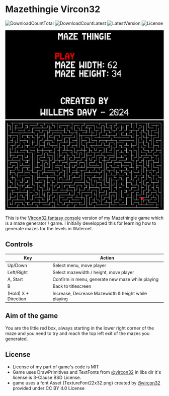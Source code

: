 # Mazethingie Vircon32
![DownloadCountTotal](https://img.shields.io/github/downloads/joyrider3774/mazethingie_vircon32/total?label=total%20downloads&style=plastic) ![DownloadCountLatest](https://img.shields.io/github/downloads/joyrider3774/mazethingie_vircon32/latest/total?style=plastic) ![LatestVersion](https://img.shields.io/github/v/tag/joyrider3774/mazethingie_vircon32?label=Latest%20version&style=plastic) ![License](https://img.shields.io/github/license/joyrider3774/mazethingie_vircon32?style=plastic)

![screenshot 1](screenshots/screenshot1.png)  ![screenshot 2](screenshots/screenshot2.png)

This is the [Vircon32 fantasy console](http://www.vircon32.com/) version of my Mazethingie game which is a maze generator / game. I Initially developped this for learning how to generate mazes for the levels in Waternet. 

## Controls

| Key        | Action                                           |
|------------|--------------------------------------------------|
| Up/Down    | Select menu, move player                         |
| Left/Right | Select mazewidth / height, move player           |
| A, Start   | Confirm in menu, generate new maze while playing |
| B          | Back to titlescreen                              |
| (Hold) X + Direction | Increase, Decrease Mazewidth & height while playing |

## Aim of the game
You are the little red box, always starting in the lower right corner of the maze and you need to try and reach the top left exit of the mazes you generated.

## License
* License of my part of game's code is MIT
* Game uses DrawPrimitives and TextFonts from [@vircon32](https://www.github.com/vircon32) in libs dir it's license is 3-Clause BSD License.
* game uses a font Asset (TextureFont22x32.png) created by [@vircon32](https://www.github.com/vircon32) provided under CC BY 4.0 License